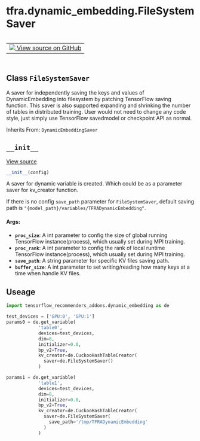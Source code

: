 <div itemscope itemtype="http://developers.google.com/ReferenceObject">
<meta itemprop="name" content="tfra.dynamic_embedding.FileSystemSaver" />
<meta itemprop="property" content="__init__"/>
</div>

# tfra.dynamic_embedding.FileSystemSaver

<!-- Insert buttons and diff -->

<table class="tfo-notebook-buttons tfo-api" align="left">

<td>
  <a target="_blank" href="https://github.com/tensorflow/recommenders-addons/tree/master/tensorflow_recommenders_addons/dynamic_embedding/python/ops/dynamic_embedding_creator.py">
    <img src="https://www.tensorflow.org/images/GitHub-Mark-32px.png" />
    View source on GitHub
  </a>
</td></table>
<br/>
<br/>
<br/>
<br/>



## Class `FileSystemSaver`

A saver for independently saving the keys and values of DynamicEmbedding into filesystem by patching TensorFlow saving function.
This saver is also supported expanding and shrinking the number of tables in distributed training.
User would not need to change any code style, just simply use TensorFlow savedmodel or checkpoint API as normal.

Inherits From: `DynamicEmbeddingSaver`

<!-- Placeholder for "Used in" -->

<h2 id="__init__"><code>__init__</code></h2>

<a target="_blank" href="https://github.com/tensorflow/recommenders-addons/tree/master/tensorflow_recommenders_addons/dynamic_embedding/python/ops/dynamic_embedding_creator.py">View source</a>

``` python
__init__(config)
```

A saver for dynamic variable is created. 
Which could be as a parameter saver for kv_creator function.

If there is no config `save_path` parameter for `FileSystemSaver`, default saving path is `"{model_path}/variables/TFRADynamicEmbedding"`.

#### Args:


* <b>`proc_size`</b>: A int parameter to config the size of global running TensorFlow instance(process), which usually set during MPI training.
* <b>`proc_rank`</b>: A int parameter to config the rank of local runtime TensorFlow instance(process), which usually set during MPI training.
* <b>`save_path`</b>: A string parameter for specific KV files saving path.
* <b>`buffer_size`</b>: A int parameter to set writing/reading how many keys at a time when handle KV files.



## Useage
``` python
import tensorflow_recommenders_addons.dynamic_embedding as de

test_devices = ['GPU:0', 'GPU:1']
params0 = de.get_variable(
            'table0',
            devices=test_devices,
            dim=8,
            initializer=0.0,
            bp_v2=True,
            kv_creator=de.CuckooHashTableCreator(
              saver=de.FileSystemSaver()
            )

params1 = de.get_variable(
            'table1',
            devices=test_devices,
            dim=8,
            initializer=0.0,
            bp_v2=True,
            kv_creator=de.CuckooHashTableCreator(
              saver=de.FileSystemSaver(
                save_path='/tmp/TFRADynamicEmbedding'
              )
            )
```





